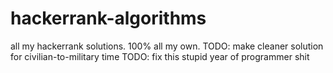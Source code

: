 # hackerrank-algorithms
all my hackerrank solutions. 100% all my own.
TODO: make cleaner solution for civilian-to-military time
TODO: fix this stupid year of programmer shit

